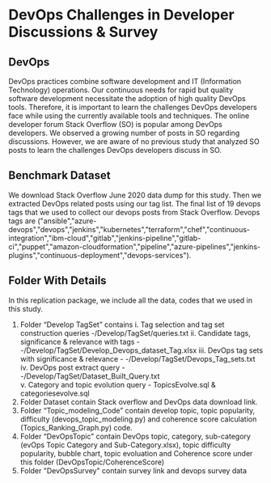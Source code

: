 # DevOps Challenges in Developer Discussions & Survey


## DevOps 
DevOps practices combine software development and IT (Information Technology) operations. Our continuous needs for rapid but quality software development necessitate the adoption of high quality DevOps tools. Therefore, it is important to learn the challenges DevOps developers face while using the currently available tools and techniques. The online developer forum Stack Overflow (SO) is popular among DevOps developers. We observed a growing number of posts in SO regarding discussions. However, we are aware of no previous study that analyzed SO posts to learn the challenges DevOps developers discuss in SO.


## Benchmark Dataset
We download Stack Overflow June 2020 data dump for this study. Then we extracted DevOps related posts using our tag list. The final list of 19 devops tags that we used to collect our devops posts from Stack Overflow. Devops tags are ("ansible","azure-devops","devops","jenkins","kubernetes","terraform","chef","continuous-integration","ibm-cloud","gitlab","jenkins-pipeline","gitlab-ci","puppet","amazon-cloudformation","pipeline","azure-pipelines","jenkins-plugins","continuous-deployment","devops-services"). 

## Folder With Details
In this replication package, we include all the data, codes that we used in this study. <br/>
1. Folder “Develop TagSet” contains
i.	Tag selection and tag set construction queries -/Develop/TagSet/queries.txt
ii.	Candidate tags, significance & relevance with tags - -/Develop/TagSet/Develop_Devops_dataset_Tag.xlsx
iii.	DevOps tag sets with significance & relevance - -/Develop/TagSet/Devops_Tag_sets.txt
iv.	DevOps post extract query - -/Develop/TagSet/Dataset_Built_Query.txt  
v. Category and topic evolution query - TopicsEvolve.sql & categoriesevolve.sql<br/>
2. Folder Dataset contain Stack overflow and DevOps data download link.
3. Folder “Topic_modeling_Code” contain develop topic, topic popularity, difficulty (devops_topic_modeling.py) and coherence score calculation (Topics_Ranking_Graph.py) code.  <br/>
4. Folder “DevOpsTopic” contain DevOps topic, category, sub-category (evOps Topic Category and Sub-Category.xlsx), topic difficulty popularity, bubble chart, topic evoluation and Coherence score under this folder (DevOpsTopic/CoherenceScore)  <br/>
5. Folder "DevOpsSurvey" contain survey link and devops survey data 


 
